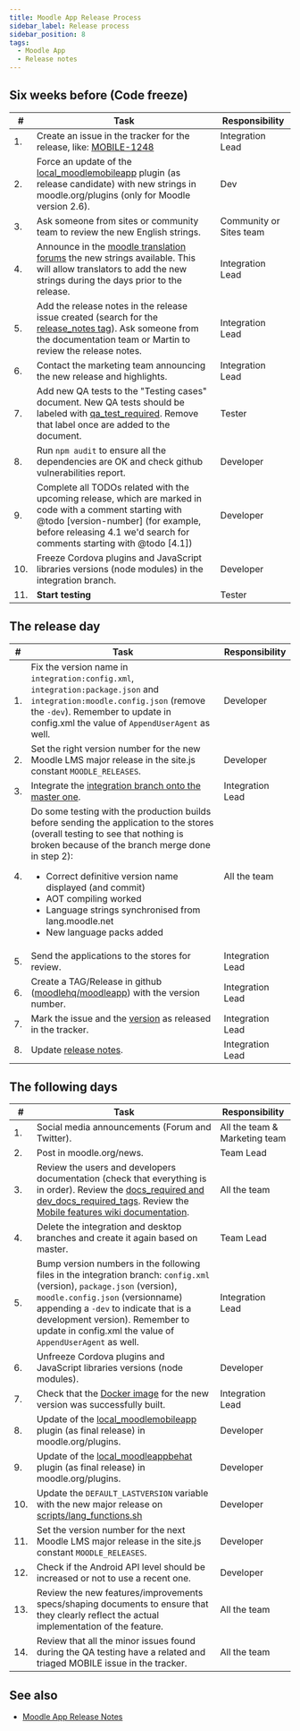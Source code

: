 ```yaml
---
title: Moodle App Release Process
sidebar_label: Release process
sidebar_position: 8
tags:
  - Moodle App
  - Release notes
---
```


## Six weeks before (Code freeze)

| **#** | **Task** | **Responsibility** |
|---|---|---|
| 1. | Create an issue in the tracker for the release, like: [MOBILE-1248](https://tracker.moodle.org/browse/MOBILE-1248) | Integration Lead |
| 2. | Force an update of the [local_moodlemobileapp](https://moodle.org/plugins/view.php?id=997) plugin (as release candidate) with new strings in moodle.org/plugins (only for Moodle version 2.6). | Dev |
| 3. | Ask someone from sites or community team to review the new English strings. | Community or Sites team |
| 4. | Announce in the [moodle translation forums](https://lang.moodle.org/mod/forum/view.php?id=5) the new strings available. This will allow translators to add the new strings during the days prior to the release. | Integration Lead |
| 5. | Add the release notes in the release issue created (search for the [release_notes tag](https://tracker.moodle.org/issues/?jql=project%20%3D%20MOBILE%20AND%20labels%20%3D%20release_notes)). Ask someone from the documentation team or Martin to review the release notes. | Integration Lead |
| 6. | Contact the marketing team announcing the new release and highlights. | Integration Lead |
| 7. | Add new QA tests to the "Testing cases" document. New QA tests should be labeled with [qa_test_required](https://tracker.moodle.org/issues/?jql=project%20%3D%20MOBILE%20AND%20resolution%20in%20(Unresolved%2C%20Fixed)%20AND%20labels%20%3D%20qa_test_required%20ORDER%20BY%20priority%20DESC%2C%20updated%20DESC). Remove that label once are added to the document. | Tester |
| 8. | Run `npm audit` to ensure all the dependencies are OK and check github vulnerabilities report. | Developer |
| 9. | Complete all TODOs related with the upcoming release, which are marked in code with a comment starting with @todo [version-number] (for example, before releasing 4.1 we'd search for comments starting with @todo [4.1]) | Developer |
| 10. | Freeze Cordova plugins and JavaScript libraries versions (node modules) in the integration branch. | Developer |
| 11. | **Start testing** | Tester |

## The release day

| **#** | **Task** | **Responsibility** |
|---|---|---|
| 1. | Fix the version name in `integration:config.xml`, `integration:package.json` and `integration:moodle.config.json` (remove the `-dev`). Remember to update in config.xml the value of `AppendUserAgent` as well. | Developer |
| 2. | Set the right version number for the new Moodle LMS major release in the site.js constant `MOODLE_RELEASES`. | Developer |
| 3. | Integrate the [integration branch onto the master one](https://github.com/moodlehq/moodleapp/compare/master...integration). | Integration Lead |
| 4. | Do some testing with the production builds before sending the application to the stores (overall testing to see that nothing is broken because of the branch merge done in step 2): <ul><li>Correct definitive version name displayed (and commit)</li><li>AOT compiling worked</li><li>Language strings synchronised from lang.moodle.net</li><li>New language packs added</li></ul> | All the team |
| 5. | Send the applications to the stores for review. | Integration Lead |
| 6. | Create a TAG/Release in github ([moodlehq/moodleapp](https://github.com/moodlehq/moodleapp/releases)) with the version number. | Integration Lead |
| 7. | Mark the issue and the [version](https://tracker.moodle.org/projects/MOBILE?selectedItem=com.atlassian.jira.jira-projects-plugin:release-page) as released in the tracker. | Integration Lead |
| 8. | Update [release notes](../../app_releases.md). | Integration Lead |

## The following days

| **#** | **Task** | **Responsibility** |
|---|---|---|
| 1. | Social media announcements (Forum and Twitter). | All the team & Marketing team |
| 2. | Post in moodle.org/news. | Team Lead |
| 3. | Review the users and developers documentation (check that everything is in order). Review the [docs_required and dev_docs_required_tags](https://tracker.moodle.org/issues/?jql=project%20%3D%20MOBILE%20AND%20labels%20in%20%28docs_required%2C%20dev_docs_required%29). Review the [Mobile features wiki documentation](https://docs.moodle.org/en/Moodle_Mobile_features). | All the team |
| 4. | Delete the integration and desktop branches and create it again based on master. | Team Lead |
| 5. | Bump version numbers in the following files in the integration branch: `config.xml` (version), `package.json` (version), `moodle.config.json` (versionname) appending a `-dev` to indicate that is a development version). Remember to update in config.xml the value of `AppendUserAgent` as well. | Integration Lead |
| 6. | Unfreeze Cordova plugins and JavaScript libraries versions (node modules). | Developer |
| 7. | Check that the [Docker image](https://cloud.docker.com/u/moodlehq/repository/docker/moodlehq/moodleapp/general) for the new version was successfully built. | Integration Lead |
| 8. | Update of the [local_moodlemobileapp](https://moodle.org/plugins/view.php?id=997) plugin (as final release) in moodle.org/plugins. | Developer |
| 9. | Update of the [local_moodleappbehat](https://github.com/moodlehq/moodle-local_moodleappbehat/) plugin (as final release) in moodle.org/plugins. | Developer |
| 10. | Update the `DEFAULT_LASTVERSION` variable with the new major release on [scripts/lang_functions.sh](https://github.com/moodlehq/moodleapp/blob/master/scripts/lang_functions.sh) | Developer |
| 11. | Set the version number for the next Moodle LMS major release in the site.js constant `MOODLE_RELEASES`. | Developer |
| 12. | Check if the Android API level should be increased or not to use a recent one. | Developer |
| 13. | Review the new features/improvements specs/shaping documents to ensure that they clearly reflect the actual implementation of the feature. | All the team |
| 14. | Review that all the minor issues found during the QA testing have a related and triaged MOBILE issue in the tracker. | All the team |

## See also

- [Moodle App Release Notes](../../app_releases.md)
